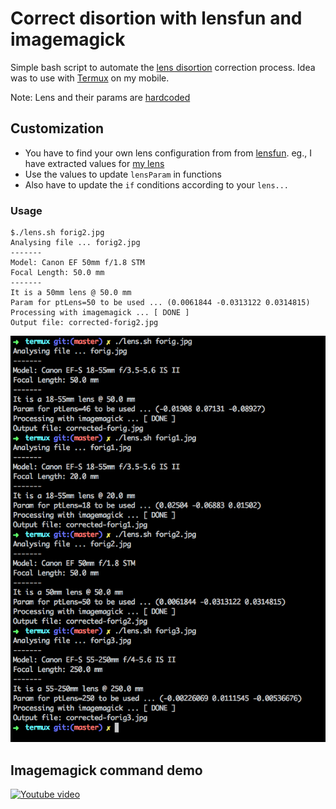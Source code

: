 # Correct disortion with lensfun and imagemagick

Simple bash script to automate the [lens disortion](http://www.imagemagick.org/Usage/lens/) correction process. Idea was to use with [Termux](https://play.google.com/store/apps/details?id=com.termux&hl=en_IN) on my mobile.

Note: Lens and their params are [hardcoded](https://github.com/palaniraja/lens/blob/master/lens.sh#L28)

## Customization
* You have to find your own lens configuration from from [lensfun](https://github.com/lensfun/lensfun/blob/master/data/db/slr-canon.xml). eg., I have extracted values for [my lens](https://gist.github.com/palaniraja/958216b7fce9aaa48e96cef16dc66ef9)
* Use the values to update `lensParam` in functions 
* Also have to update the `if` conditions according to your `lens...`


### Usage

```
$./lens.sh forig2.jpg
Analysing file ... forig2.jpg
-------
Model: Canon EF 50mm f/1.8 STM
Focal Length: 50.0 mm
-------
It is a 50mm lens @ 50.0 mm
Param for ptLens=50 to be used ... (0.0061844 -0.0313122 0.0314815)
Processing with imagemagick ... [ DONE ]
Output file: corrected-forig2.jpg
```


![command usage](screenshot.png)


## Imagemagick command demo

[![Youtube video](https://img.youtube.com/vi/Ihd6r9h-TO8/0.jpg)](https://www.youtube.com/watch?v=Ihd6r9h-TO8)
